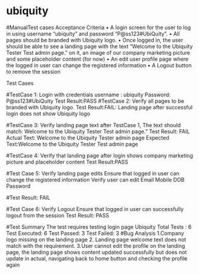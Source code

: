 # ubiquity

#ManualTest cases
Acceptance Criteria
• A login screen for the user to log in using username “ubiquity” and password “P@ss123#UbiQuity”.
• All pages should be branded with Ubiquity logo.
• Once logged in, the user should be able to see a landing page with the text “Welcome to the Ubiquity
Tester Test admin page.” on it, an image of our company marketing picture and some placeholder
content (for now)
• An edit user profile page where the logged in user can change the registered information
• A Logout button to remove the session

Test Cases

#TestCase 1: Login with credentials username : ubiquity Password: P@ss123#UbiQuity 
Test Result:PASS
#TestCase 2:  Verify all pages to be branded with Ubiquity logo.
Test Result:FAIL: Landing page after successful login does not show Ubiquity logo

#TestCase 3: Verify landing page text after TestCase 1,
             The text should match: Welcome to the Ubiquity
Tester Test admin page.”
Test Result: FAIL 
 Actual Text:  Welcome to the Ubiquity Tester admin page
 Expected Text:Welcome to the Ubiquity Tester Test admin page
 
 #TestCase 4: Verify that landing page after login shows company marketing picture and placeholder content
 Test Result:PASS
 
#Test Case 5: Verify landing page edits
 Ensure that logged in user can change the registered information
 Verify user can edit 
 Email
 Mobile
 DOB
 Password
 
 #Test Result: FAIL
 
 #Test Case 6: Verify Logout
 Ensure that logged in user can successfully logout from the session
 Test Result: PASS
 
 #Test Summary
 The test requires testing login page Ubiquity
 Total Tests : 6
 Test Executed: 6
 Test Passed: 3
 Test Failed: 3
 #Bug Analysis
 1.Company logo missing on the landing page
 2. Landing page welcome text does not match with the requirement.
 3.User cannot edit the profile on the landing page, the landing page shows content updated successfully but does not update in actual, navigating back to home button and checking the profile again
 
 
 
 
